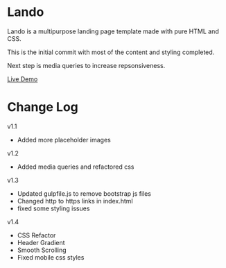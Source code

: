 # Lando

Lando is a multipurpose landing page template made with pure HTML and CSS.

This is the initial commit with most of the content and styling completed. 

Next step is media queries to increase repsonsiveness.

<a href="https://jbratcher.github.io/lando/">Live Demo</a>

# Change Log

v1.1

* Added more placeholder images


v1.2 

* Added media queries and refactored css

v1.3

* Updated gulpfile.js to remove bootstrap js files
* Changed http to https links in index.html
* fixed some styling issues

v1.4

* CSS Refactor
* Header Gradient
* Smooth Scrolling
* Fixed mobile css styles


